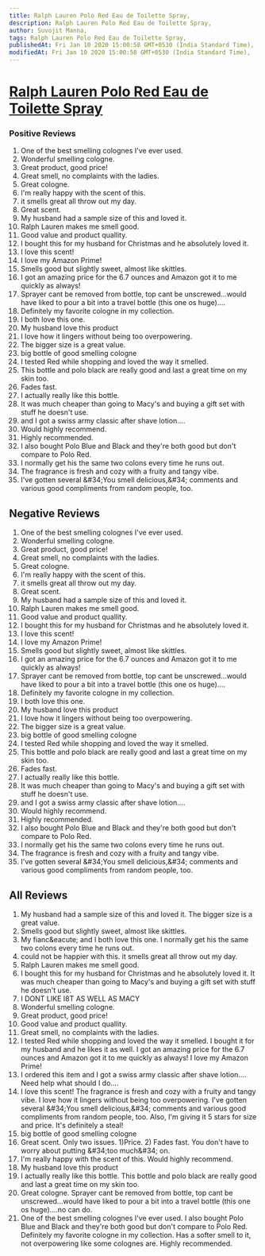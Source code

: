 ```yaml
---
title: Ralph Lauren Polo Red Eau de Toilette Spray,
description: Ralph Lauren Polo Red Eau de Toilette Spray,
author: Suvojit Manna,
tags: Ralph Lauren Polo Red Eau de Toilette Spray,
publishedAt: Fri Jan 10 2020 15:00:58 GMT+0530 (India Standard Time),
modifiedAt: Fri Jan 10 2020 15:00:58 GMT+0530 (India Standard Time),
---
```


# [Ralph Lauren Polo Red Eau de Toilette Spray](https://products.checkmycream.com/products/Ralph-Lauren-Polo-Red-Eau-de-Toilette-Spray.html)

### Positive Reviews

<ol>
      <li>One of the best smelling colognes I&#x27;ve ever used.  </li>
      <li>Wonderful smelling cologne.</li>
      <li>Great product, good price!</li>
      <li>Great smell, no complaints with the ladies.</li>
      <li>Great cologne.  </li>
      <li>I&#x27;m really happy with the scent of this.  </li>
      <li>it smells great all throw out my day.</li>
      <li>Great scent.  </li>
      <li>My husband had a sample size of this and loved it.</li>
      <li>Ralph Lauren makes me smell good.</li>
      <li>Good value and product quallity.</li>
      <li>I bought this for my husband for Christmas and he absolutely loved it.</li>
      <li>I love this scent!</li>
      <li>I love my Amazon Prime!</li>
      <li>Smells good but slightly sweet, almost like skittles.</li>
      <li>I got an amazing price for the 6.7 ounces and Amazon got it to me quickly as always!</li>
      <li>Sprayer cant be removed from bottle, top cant be unscrewed...would have liked to pour a bit into a travel bottle (this one os huge)....</li>
      <li>Definitely my favorite cologne in my collection.  </li>
      <li>I both love this one.</li>
      <li>My husband love this product</li>
      <li>I love how it lingers without being too overpowering.</li>
      <li>The bigger size is a great value.</li>
      <li>big bottle of good smelling cologne</li>
      <li>I tested Red while shopping and loved the way it smelled.</li>
      <li>This bottle and polo black are really good and last a great time on my skin too.</li>
      <li>Fades fast.  </li>
      <li>I actually really like this bottle.</li>
      <li>It was much cheaper than going to Macy&#x27;s and buying a gift set with stuff he doesn&#x27;t use.</li>
      <li>and I got a swiss army classic after shave lotion....</li>
      <li>Would highly recommend.</li>
      <li>Highly recommended.</li>
      <li>I also bought Polo Blue and Black and they&#x27;re both good but don&#x27;t compare to Polo Red.  </li>
      <li>I normally get his the same two colons every time he runs out.</li>
      <li>The fragrance is fresh and cozy with a fruity and tangy vibe.</li>
      <li>I&#x27;ve gotten several &amp;#34;You smell delicious,&amp;#34; comments and various good compliments from random people, too.</li>
</ol>


<h2>Negative Reviews</h2>
<ol>
<li> One of the best smelling colognes I&#x27;ve ever used.  </li>
<li> Wonderful smelling cologne.</li>
<li> Great product, good price!</li>
<li> Great smell, no complaints with the ladies.</li>
<li> Great cologne.  </li>
<li> I&#x27;m really happy with the scent of this.  </li>
<li> it smells great all throw out my day.</li>
<li> Great scent.  </li>
<li> My husband had a sample size of this and loved it.</li>
<li> Ralph Lauren makes me smell good.</li>
<li> Good value and product quallity.</li>
<li> I bought this for my husband for Christmas and he absolutely loved it.</li>
<li> I love this scent!</li>
<li> I love my Amazon Prime!</li>
<li> Smells good but slightly sweet, almost like skittles.</li>
<li> I got an amazing price for the 6.7 ounces and Amazon got it to me quickly as always!</li>
<li> Sprayer cant be removed from bottle, top cant be unscrewed...would have liked to pour a bit into a travel bottle (this one os huge)....</li>
<li> Definitely my favorite cologne in my collection.  </li>
<li> I both love this one.</li>
<li> My husband love this product</li>
<li> I love how it lingers without being too overpowering.</li>
<li> The bigger size is a great value.</li>
<li> big bottle of good smelling cologne</li>
<li> I tested Red while shopping and loved the way it smelled.</li>
<li> This bottle and polo black are really good and last a great time on my skin too.</li>
<li> Fades fast.  </li>
<li> I actually really like this bottle.</li>
<li> It was much cheaper than going to Macy&#x27;s and buying a gift set with stuff he doesn&#x27;t use.</li>
<li> and I got a swiss army classic after shave lotion....</li>
<li> Would highly recommend.</li>
<li> Highly recommended.</li>
<li> I also bought Polo Blue and Black and they&#x27;re both good but don&#x27;t compare to Polo Red.  </li>
<li> I normally get his the same two colons every time he runs out.</li>
<li> The fragrance is fresh and cozy with a fruity and tangy vibe.</li>
<li> I&#x27;ve gotten several &amp;#34;You smell delicious,&amp;#34; comments and various good compliments from random people, too.</li>
</ol>

<h2>All Reviews</h2>

<ol>
    <li> My husband had a sample size of this and loved it. The bigger size is a great value.</li>
    <li> Smells good but slightly sweet, almost like skittles.</li>
    <li> My fianc&amp;eacute; and I both love this one. I normally get his the same two colons every time he runs out.</li>
    <li> could not be happier with this. it smells great all throw out my day.</li>
    <li> Ralph Lauren makes me smell good.</li>
    <li> I bought this for my husband for Christmas and he absolutely loved it. It was much cheaper than going to Macy&#x27;s and buying a gift set with stuff he doesn&#x27;t use.</li>
    <li> I DONT LIKE I8T AS WELL AS MACY</li>
    <li> Wonderful smelling cologne.</li>
    <li> Great product, good price!</li>
    <li> Good value and product quallity.</li>
    <li> Great smell, no complaints with the ladies.</li>
    <li> I tested Red while shopping and loved the way it smelled. I bought it for my husband and he likes it as well. I got an amazing price for the 6.7 ounces and Amazon got it to me quickly as always! I love my Amazon Prime!</li>
    <li> I ordered this item and I got a swiss army classic after shave lotion.... Need help what should I do....</li>
    <li> I love this scent! The fragrance is fresh and cozy with a fruity and tangy vibe. I love how it lingers without being too overpowering. I&#x27;ve gotten several &amp;#34;You smell delicious,&amp;#34; comments and various good compliments from random people, too. Also, I&#x27;m giving it 5 stars for size and price. It&#x27;s definitely a steal!</li>
    <li> big bottle of good smelling cologne</li>
    <li> Great scent.  Only two issues.  1)Price.  2) Fades fast.  You don&#x27;t have to worry about putting &amp;#34;too much&amp;#34; on.</li>
    <li> I&#x27;m really happy with the scent of this.  Would highly recommend.</li>
    <li> My husband love this product</li>
    <li> I actually really like this bottle. This bottle and polo black are really good and last a great time on my skin too.</li>
    <li> Great cologne.  Sprayer cant be removed from bottle, top cant be unscrewed...would have liked to pour a bit into a travel bottle (this one os huge)....no can do.</li>
    <li> One of the best smelling colognes I&#x27;ve ever used.  I also bought Polo Blue and Black and they&#x27;re both good but don&#x27;t compare to Polo Red.  Definitely my favorite cologne in my collection.  Has a softer smell to it, not overpowering like some colognes are.  Highly recommended.</li>
</ol>




